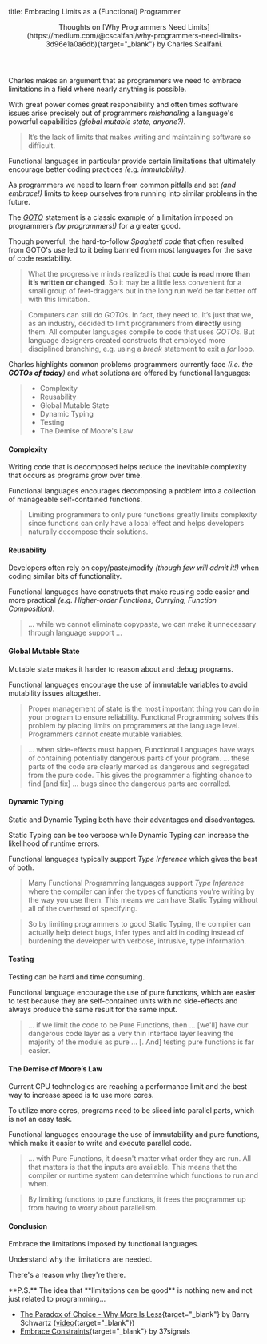 title: Embracing Limits as a (Functional) Programmer

<header id="article-header" markdown="1">
Thoughts on
[Why Programmers Need Limits](https://medium.com/@cscalfani/why-programmers-need-limits-3d96e1a0a6db){target="_blank"}
by Charles Scalfani.
</header>

Charles makes an argument that as programmers we need to embrace limitations in a field where nearly anything is possible.

With great power comes great responsibility and often times software issues arise precisely out of programmers
*mishandling* a language's powerful capabilities *(global mutable state, anyone?)*.
  
> It’s the lack of limits that makes writing and maintaining software so difficult.

Functional languages in particular provide certain limitations
that ultimately encourage better coding practices *(e.g. immutability)*.

As programmers we need to learn from common pitfalls and set *(and embrace!)* limits
to keep ourselves from running into similar problems in the future.

The *[GOTO](https://en.wikipedia.org/wiki/Goto)* statement
is a classic example of a limitation imposed on programmers *(by programmers!)* for a greater good.

Though powerful, the hard-to-follow *Spaghetti code* that often resulted from GOTO's use
led to it being banned from most languages for the sake of code readability.

> What the progressive minds realized is that **code is read more than it’s written or changed**.
> So it may be a little less convenient for a small group of feet-draggers
> but in the long run we’d be far better off with this limitation.   

> Computers can still do *GOTO*s. In fact, they need to.
> It’s just that we, as an industry, decided to limit programmers from **directly** using them.
> All computer languages compile to code that uses *GOTO*s.
> But language designers created constructs that employed more disciplined branching,
> e.g. using a *break* statement to exit a *for* loop.

Charles highlights common problems programmers currently face
*(i.e. the **GOTOs of today**)* and what solutions are offered by functional languages:

> - Complexity
> - Reusability
> - Global Mutable State
> - Dynamic Typing
> - Testing
> - The Demise of Moore's Law

#### Complexity

Writing code that is decomposed helps reduce the inevitable complexity that occurs as programs grow over time.

Functional languages encourages decomposing a problem into a collection of manageable self-contained functions.

> Limiting programmers to only pure functions greatly limits complexity since
> functions can only have a local effect and helps developers naturally decompose their solutions.

#### Reusability

Developers often rely on copy/paste/modify *(though few will admit it!)*
when coding similar bits of functionality.

Functional languages have constructs that make reusing code easier and more practical
*(e.g. Higher-order Functions, Currying, Function Composition)*.

> ... while we cannot eliminate copypasta, we can make it unnecessary through language support ...

#### Global Mutable State

Mutable state makes it harder to reason about and debug programs.

Functional languages encourage the use of immutable variables to avoid mutability issues altogether.

> Proper management of state is the most important thing you can do in your program to ensure reliability.
> Functional Programming solves this problem by placing limits on programmers at the language level.
> Programmers cannot create mutable variables.

> ... when side-effects must happen, Functional Languages have ways of containing potentially dangerous parts of your program.
> ... these parts of the code are clearly marked as dangerous and segregated from the pure code.
> This gives the programmer a fighting chance to find [and fix] ... bugs since the dangerous parts are corralled.

#### Dynamic Typing

Static and Dynamic Typing both have their advantages and disadvantages.

Static Typing can be too verbose while Dynamic Typing can increase the likelihood of runtime errors.

Functional languages typically support *Type Inference* which gives the best of both.

> Many Functional Programming languages support *Type Inference*
> where the compiler can infer the types of functions you’re writing by the way you use them.
> This means we can have Static Typing without all of the overhead of specifying.

> So by limiting programmers to good Static Typing, the compiler can actually help detect bugs, infer types
> and aid in coding instead of burdening the developer with verbose, intrusive, type information.

#### Testing

Testing can be hard and time consuming.

Functional language encourage the use of pure functions, which are easier to test because they are
self-contained units with no side-effects and always produce the same result for the same input.
    
> ... if we limit the code to be Pure Functions, then
> ... [we'll] have our dangerous code layer as a very thin interface layer leaving the majority of the module as pure
> ... [. And] testing pure functions is far easier.

#### The Demise of Moore’s Law

Current CPU technologies are reaching a performance limit
and the best way to increase speed is to use more cores.

To utilize more cores, programs need to be sliced into parallel parts, which is not an easy task.

Functional languages encourage the use of immutability and pure functions,
which make it easier to write and execute parallel code.

> ... with Pure Functions, it doesn't matter what order they are run.
> All that matters is that the inputs are available.
> This means that the compiler or runtime system can determine which functions to run and when.

> By limiting functions to pure functions, it frees the programmer up from having to worry about parallelism.

#### Conclusion

Embrace the limitations imposed by functional languages.

Understand why the limitations are needed.

There's a reason why they're there.



<footer id="article-footer" markdown="1">
**P.S.**
The idea that **limitations can be good** is nothing new and not just related to programming...   

- [The Paradox of Choice - Why More Is Less](https://en.wikipedia.org/wiki/The_Paradox_of_Choice){target="_blank"} by Barry Schwartz
    ([video](https://www.youtube.com/watch?v=VO6XEQIsCoM){target="_blank"})
- [Embrace Constraints](https://gettingreal.37signals.com/ch03_Embrace_Constraints.php){target="_blank"} by 37signals
</footer>
